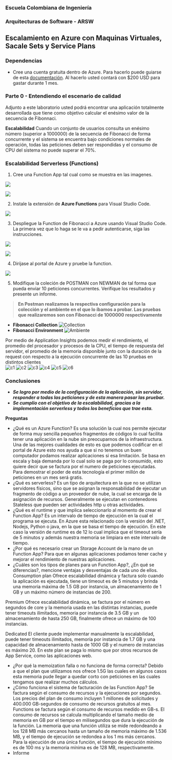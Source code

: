 ### Escuela Colombiana de Ingeniería
### Arquitecturas de Software - ARSW

## Escalamiento en Azure con Maquinas Virtuales, Sacale Sets y Service Plans

### Dependencias
* Cree una cuenta gratuita dentro de Azure. Para hacerlo puede guiarse de esta [documentación](https://azure.microsoft.com/en-us/free/search/?&ef_id=Cj0KCQiA2ITuBRDkARIsAMK9Q7MuvuTqIfK15LWfaM7bLL_QsBbC5XhJJezUbcfx-qAnfPjH568chTMaAkAsEALw_wcB:G:s&OCID=AID2000068_SEM_alOkB9ZE&MarinID=alOkB9ZE_368060503322_%2Bazure_b_c__79187603991_kwd-23159435208&lnkd=Google_Azure_Brand&dclid=CjgKEAiA2ITuBRDchty8lqPlzS4SJAC3x4k1mAxU7XNhWdOSESfffUnMNjLWcAIuikQnj3C4U8xRG_D_BwE). Al hacerlo usted contará con $200 USD para gastar durante 1 mes.

### Parte 0 - Entendiendo el escenario de calidad

Adjunto a este laboratorio usted podrá encontrar una aplicación totalmente desarrollada que tiene como objetivo calcular el enésimo valor de la secuencia de Fibonnaci.

**Escalabilidad**
Cuando un conjunto de usuarios consulta un enésimo número (superior a 1000000) de la secuencia de Fibonacci de forma concurrente y el sistema se encuentra bajo condiciones normales de operación, todas las peticiones deben ser respondidas y el consumo de CPU del sistema no puede superar el 70%.

### Escalabilidad Serverless (Functions)

1. Cree una Function App tal cual como se muestra en las  imagenes.

![](images/part3/part3-function-config.png)

![](images/part3/part3-function-configii.png)

2. Instale la extensión de **Azure Functions** para Visual Studio Code.

![](images/part3/part3-install-extension.png)

3. Despliegue la Function de Fibonacci a Azure usando Visual Studio Code. La primera vez que lo haga se le va a pedir autenticarse, siga las instrucciones.

![](images/part3/part3-deploy-function-1.png)

![](images/part3/part3-deploy-function-2.png)

4. Dirijase al portal de Azure y pruebe la function.

![](images/part3/part3-test-function.png)

5. Modifique la coleción de POSTMAN con NEWMAN de tal forma que pueda enviar 10 peticiones concurrentes. Verifique los resultados y presente un informe.
> **En Postman realizamos la respectiva configuración para la colección y el ambiente en el que lo íbamos a probar. Las pruebas que realizaremos son con Fibonacci de 1000000 respectivamente**
* **Fibonacci Collection**
![Collection](https://i.ibb.co/xMRq71Q/coleccion.png)
* **Fibonacci Environment**
![Ambiente](https://i.ibb.co/34Lt2x9/ambiente.png)
 
Por medio de Application Insights podemos medir el rendimiento, el promedio del procesador y procesos de la CPU, el tiempo de respuesta del servidor, el promedio de la memoria disponible junto con la duración de la request con respecto a la ejecución concurrente de las 10 pruebas en distintos clientes  
![c1](https://i.ibb.co/WzvxMrL/C1.png)
![c2](https://i.ibb.co/tHYLHZR/C2.png)
![c3](https://i.ibb.co/KsRJM9L/C3.png)
![c4](https://i.ibb.co/s9F2xkp/C4.png)
![c5](https://i.ibb.co/Y0jSmyV/C5.png)
![c6](https://i.ibb.co/yW91TG3/C6.png)

### Conclusiones
* ***Se logro por medio de la configuración de la aplicación, sin servidor, responder a todas las peticiones y de esta manera pasar las pruebar.***
* ***Se cumplio con el objetivo de la escalabilidad, gracias a la implementación serverless y todos los beneficios que trae esta.***

**Preguntas**

* ¿Qué es un Azure Function?
Es una solución la cual nos permite ejecutar de forma muy sencilla pequeños fragmentos de códigos lo cual facilita tener una aplicación en la nube sin preocuparnos de la infraestructura. Una de las mejores cualidades de esto es que podemos codificar en el portal de Azure esto nos ayuda a que si no tenemos un buen computador podamos realizar aplicaciones si esa limitación. Se basa en escala y baja demanda por lo cual solo se paga por lo consumido, esto quiere decir que se factura por el numero de peticiones ejecutadas. Para demostrar el poder de esta tecnología el primer millón de peticiones en un mes será gratis.
* ¿Qué es serverless?
Es un tipo de arquitectura en la que no se utilizan servidores físicos, sino que se asignan la responsabilidad de ejecutar un fragmento de código a un proveedor de nube, la cual se encarga de la asignación de recursos. Generalmente se ejecutan en contenedores Stateless que pueden ser actividades http u otras actividades.
* ¿Qué es el runtime y que implica seleccionarlo al momento de crear el Function App?
Es un intervalo de tiempo de ejecución en la cual el programa se ejecuta. En Azure esta relacionado con la versión del .NET, Nodejs, Python o java, en la que se basa el tiempo de ejecución. En este caso la versión de runtime es de 12 lo cual implica que el timeout sería de 5 minutos y además nuestra memoria se limpiara en este intervalo de tiempo. 
* ¿Por qué es necesario crear un Storage Account de la mano de un Function App?
Para que en algunas aplicaciones podamos tener cache y mejorar el rendimiento de nuestras aplicaciones. 
* ¿Cuáles son los tipos de planes para un Function App?, ¿En qué se diferencias?, mencione ventajas y desventajas de cada uno de ellos.
Consumption plan Ofrece escalabilidad dinámica y factura solo cuando la aplicación es ejecutada, tiene un timeout es de 5 minutos y brinda una memoria máxima de 1.5 GB por instancia, un almacenamiento de 1 GB y un máximo número de instancias de 200.

Premium Ofrece escalabilidad dinámica, se factura por el número en segundos de core y la memoria usada en las distintas instancias, puede tener timeouts ilimitados, memoria por instancia de 3.5 GB y un almacenamiento de hasta 250 GB, finalmente ofrece un máximo de 100 instancias.

Dedicated El cliente puede implementar manualmente la escalabilidad, puede tener timeouts ilimitados, memoría por instancia de 1.7 GB y una capacidad de almacenamiento hasta de 1000 GB y el numero de instancias es máximo 20. En este plan se paga lo mismo que por otros recursos de App Service, como las aplicaciones web.

* ¿Por qué la memoization falla o no funciona de forma correcta?
Debido a que el plan que utilizamos nos ofrece 1.5G las cuales en algunos casos esta memoria pude llegar a quedar corto con peticiones en las cuales tengamos que realizar muchos cálculos.
* ¿Cómo funciona el sistema de facturación de las Function App?
Se factura según el consumo de recursos y la ejecuciones por segundos. Los precios del plan de consumo incluyen 1 millones de solicitudes y 400.000 GB-segundos de consumo de recursos gratuitos al mes. Functions se factura según el consumo de recursos medido en GB-s. El consumo de recursos se calcula multiplicando el tamaño medio de memoria en GB por el tiempo en milisegundos que dura la ejecución de la función. La memoria que una función utiliza se mide redondeando a los 128 MB más cercanos hasta un tamaño de memoria máximo de 1.536 MB, y el tiempo de ejecución se redondea a los 1 ms más cercanos. Para la ejecución de una única función, el tiempo de ejecución mínimo es de 100 ms y la memoria mínima es de 128 MB, respectivamente.
* Informe


